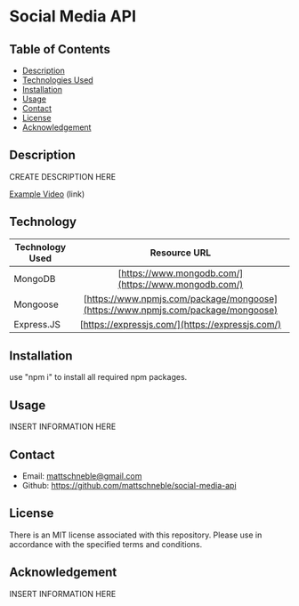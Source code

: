 # Social Media API

## Table of Contents

* [Description](#description)
* [Technologies Used](#technologiesused)
* [Installation](#installation)
* [Usage](#usage)
* [Contact](#contact)
* [License](#license)
* [Acknowledgement](#acknowledgement)

## Description
CREATE DESCRIPTION HERE

[Example Video](source) (link)

## Technology
| Technology Used        | Resource URL         |
| ---------------------- | :-------------------:|
| MongoDB | [https://www.mongodb.com/](https://www.mongodb.com/) |
| Mongoose | [https://www.npmjs.com/package/mongoose](https://www.npmjs.com/package/mongoose) |
| Express.JS | [https://expressjs.com/](https://expressjs.com/) |

## Installation
use "npm i" to install all required npm packages.

## Usage
INSERT INFORMATION HERE

## Contact
 - Email: mattschneble@gmail.com
 - Github: https://github.com/mattschneble/social-media-api

## License
There is an MIT license associated with this repository. Please use in accordance with the specified terms and conditions. 

## Acknowledgement
INSERT INFORMATION HERE